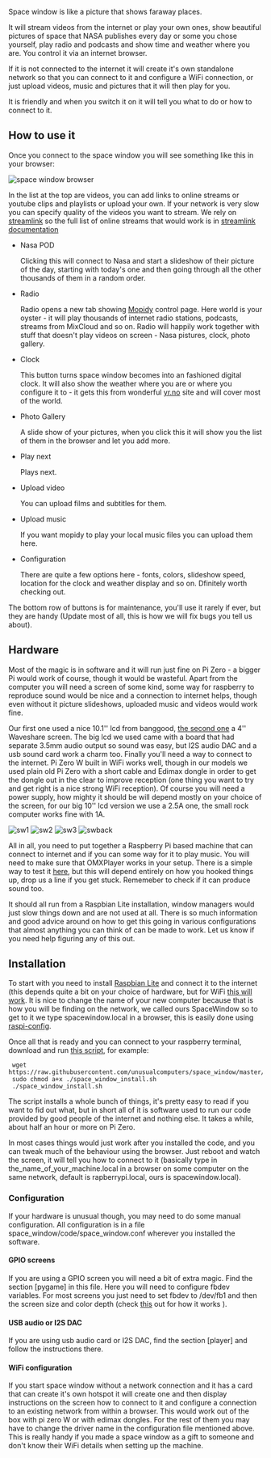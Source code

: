 Space window is like a picture that shows faraway places.

It will stream videos from the internet or play your own ones, show beautiful pictures of space that NASA publishes every day or some you chose yourself, play radio and podcasts and show time and weather where you are. You control it via an internet browser.

If it is not connected to the internet it will create it's own standalone network so that you can connect to it and configure a WiFi connection, or just upload videos, music and pictures that it will then play for you. 

It is friendly and when you switch it on it will tell you what to do or how to connect to it.
 
## How to use it

Once you connect to the space window you will see something like this in your browser: 

![space window browser](https://github.com/unusualcomputers/space_window/blob/master/pics/sw_browser_home.png)

In the list at the top are videos, you can add links to online streams or youtube clips and playlists or upload your own. If your network is very slow you can specify quality of the videos you want to stream. We rely on [streamlink](https://github.com/streamlink/streamlink) so the full list of online streams that would work is in [streamlink documentation](https://streamlink.github.io/plugin_matrix.html)

 * Nasa POD   
   
   Clicking this will connect to Nasa and start a slideshow of their picture of the day, starting with today's one and then going through all the other thousands of them in a random order. 

* Radio
  
   Radio opens a new tab showing [Mopidy](https://www.mopidy.com/) control page. Here world is your oyster - it will play thousands of internet radio stations, podcasts, streams from MixCloud and so on. Radio will happily work together with stuff that doesn't play videos on screen - Nasa pistures, clock, photo gallery.

* Clock

  This button turns space window becomes into an fashioned digital clock. It will also show the weather where you are or where you configure it to - it gets this from wonderful [yr.no](yr.no) site and will cover most of the world.

* Photo Gallery

    A slide show of your pictures, when you click this it will show you the list of them in the browser and let you add more.  

* Play next

    Plays next.

* Upload video

    You can upload films and subtitles for them.

* Upload music

    If you want mopidy to play your local music files you can upload them here.

* Configuration

    There are quite a few options here - fonts, colors, slideshow speed, location for the clock and weather display and so on. Dfinitely worth checking out.


The bottom row of buttons is for maintenance, you'll use it rarely if ever, but they are handy (Update most of all, this is how we will fix bugs you tell us about).




## Hardware


Most of the magic is in software and it will run just fine on Pi Zero - a bigger Pi would work of course, though it would be wasteful. Apart from the computer you will need a screen of some kind, some way for raspberry to reproduce sound would be nice and a connection to internet helps, though even without it picture slideshows, uploaded music and videos would work fine. 

Our first one used a nice 10.1'' lcd from banggood, [the second one](https://github.com/unusualcomputers/space_window/blob/master/code/RockI.md) a 4'' Waveshare screen. The big lcd we used came with a board that had separate 3.5mm audio output so sound was easy, but I2S audio DAC and a usb sound card work a charm too. Finally you'll need a way to connect to the internet. Pi Zero W built in WiFi works well, though in our models we used plain old Pi Zero with a short cable and Edimax dongle in order to get the dongle out in the clear to improve reception (one thing you want to try and get right is a nice strong WiFi reception). Of course you will need a power supply, how mighty it should be will depend mostly on your choice of the screen, for our big 10'' lcd version we use a 2.5A one, the small rock computer works fine with 1A.

![sw1](https://github.com/unusualcomputers/space_window/blob/master/pics/space1.jpg) ![sw2](https://github.com/unusualcomputers/space_window/blob/master/pics/space3.jpg) 
![sw3](https://github.com/unusualcomputers/space_window/blob/master/pics/space4.jpg) ![swback](https://github.com/unusualcomputers/space_window/blob/master/pics/spaceW%20back1.jpg)


All in all, you need to put together a Raspberry Pi based machine that can connect to internet and if you can some way for it to play music. 
You will need to make sure that OMXPlayer works in your setup. There is a simple way to test it [here](https://www.raspberrypi.org/documentation/raspbian/applications/omxplayer.md), but this will depend entirely on how you hooked things up, drop us a line if you get stuck. Rememeber to check if it can produce sound too.

It should all run from a Raspbian Lite installation, window managers would just slow things down and are not used at all. There is so much information and good advice around on how to get this going in various configurations that almost anything you can think of can be made to work. Let us know if you need help figuring any of this out.


## Installation

To start with you need to install [Raspbian Lite](https://www.raspberrypi.org/downloads/raspbian/) and connect it to the internet (this depends quite a bit on your choice of hardware, but for WiFi [this will work](https://www.raspberrypi.org/documentation/configuration/wireless/wireless-cli.md). It is nice to change the name of your new computer because that is how you will be finding on the network, we called ours SpaceWindow so to get to it we type spacewindow.local in a browser, this is easily done using [raspi-config](https://www.raspberrypi.org/documentation/configuration/raspi-config.md).

Once all that is ready and you can connect to your raspberry terminal, download and run [this script](https://raw.githubusercontent.com/unusualcomputers/space_window/master/code/space_window_install.sh), for example:

```
 wget https://raw.githubusercontent.com/unusualcomputers/space_window/master/code/space_window_install.sh
 sudo chmod a+x ./space_window_install.sh
 ./space_window_install.sh
```

The script installs a whole bunch of things, it's pretty easy to read if you want to fid out what, but in short all of it is software used to run our code provided by good people of the internet and nothing else. It takes a while, about half an hour or more on Pi Zero.

In most cases things would just work after you installed the code, and you can tweak much of the behaviour using the browser.
Just reboot and watch the screen, it will tell you how to connect to it (basically type in the_name_of_your_machine.local in a browser on some computer on the same network, default is rapberrypi.local, ours is spacewindow.local).  


### Configuration


If your hardware is unusual though, you may need to do some manual configuration. All configuration is in a file space_window/code/space_window.conf wherever you installed the software.

#### GPIO screens

 If you are using a GPIO screen you will need a bit of extra magic. Find the section [pygame] in this file. Here you will need to configure fbdev variables. For most screens you just need to set fbdev to /dev/fb1 and then the screen size and color depth (check [this](https://github.com/notro/fbtft/wiki/Pygame) out for how it works ). 
 
#### USB audio or I2S DAC

If you are using usb audio card or I2S DAC, find the section [player] and follow the instructions there.
 
#### WiFi configuration

If you start space window without a network connection and it has a card that can create it's own hotspot it will create one and then display instructions on the screen how to connect to it and configure a connection to an existing network from within a browser. This would work out of the box with pi zero W or with edimax dongles. For the rest of them you may have to change the driver name in the configuration file mentioned above. This is really handy if you made a space window as a gift to someone and don't know their WiFi details when setting up the machine.  

